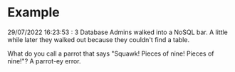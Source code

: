 # Example

<!-- replace-with-date starts -->
29/07/2022 16:23:53 : 3 Database Admins walked into a NoSQL bar. A little while later they walked out because they couldn't find a table.
<!-- replace-with-date ends -->

<!-- replace-with-joke starts -->
What do you call a parrot that says "Squawk! Pieces of nine! Pieces of nine!"? A parrot-ey error.
<!-- replace-with-joke ends -->